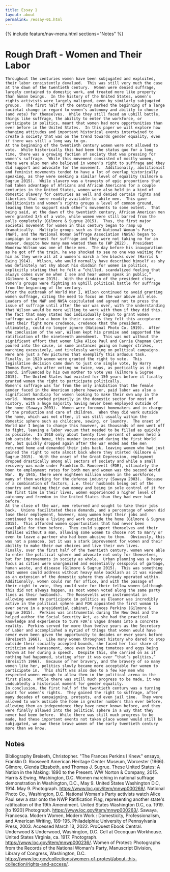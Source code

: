 ```yaml
---
title: Essay 1
layout: about
permalink: /essay-01.html
---
```


{% include feature/nav-menu.html sections="Notes" %}

# Rough Draft - Women and Their Labor
	Throughout the centuries women have been subjugated and exploited, their labor consistently devalued.  This was still very much the case at the dawn of the twentieth century.  Women were denied suffrage, largely contained to domestic work, and treated more like property than human beings.  In the history of the United States, women’s rights activists were largely maligned, even by similarly subjugated groups.  The first half of the century marked the beginning of a large societal change in regard to women’s autonomy and ability to choose (and vote) for themselves.  While they still faced an uphill battle, things like suffrage, the ability to enter the workforce, or participate in politics, meant that women had more opportunities than ever before in the United States.  In this paper we will explore how changing attitudes and important historical events intertwined to create a society that was on the trend towards gender equality, even if there was still a long way to go. 
	At the beginning of the twentieth century women were not allowed to vote.  While historically this had been the status quo for a long time, there was a growing faction of society that was pressing for women’s suffrage.  While this movement consisted of mostly women, there were also men who believed in women’s right to suffrage and they did support and advocate for the movement.  Additionally, abolitionist and feminist movements tended to have a lot of overlap historically speaking, as they were seeking a similar level of equality (Gilmore & Sugrue 2015).  While slavery was a travesty of epic proportions that had taken advantage of Africans and African Americans for a couple centuries in the United States, women were also held in a kind of domestic slavery for centuries as well and denied certain rights and liberties that were readily available to white men.  This gave abolitionists and women’s rights groups a level of common ground, leading them to support each other’s movements to some extent.  That being said, at the dawn of the twentieth century, African American men were granted 3/5 of a vote, while women were still barred from the polls completely (Gilmore & Sugrue 2015).  Thus, the first major societal movement for women in this century began to ramp up dramatically.  Multiple groups such as the National Woman's Party (NWP), and the National Woman Suffrage Association (NWSA) began to campaign in earnest for suffrage and they were not taking no for an answer, despite how many men wanted them to (WP 2022).  President Woodrow Wilson was one of these men.  The day before his inauguration as he got off the train, he was shocked to see no one was waiting for him as they were all at a women’s march a few blocks over (Harris & Ewing 1914).  Wilson, who would normally have described himself as shy was definitely not shy about his disdain for women in politics, explicitly stating that he felt a “chilled, scandalized feeling that always comes over me when I see and hear women speak in public,” (Gilmore & Sugrue 2015).  With the disdain of the president clear, women’s groups were fighting an uphill political battle for suffrage from the beginning of the century. 
	After the outbreak of World War I, Wilson continued to avoid granting women suffrage, citing the need to focus on the war above all else.  Leaders of the NWP and NWSA capitulated and agreed not to press the issue of suffrage until after the war was over, with the understanding that Wilson would be more willing to work with them if they did this.  The fact that many states had individually begun to grant women suffrage was also a boon to their cause as they felt this acceptance lent their fight more credence, credence that the president, ultimately, could no longer ignore (National Photo Co. 1919).  After the conclusion of the war, Wilson kept his promise and supported the ratification of the nineteenth amendment.  This was not without the significant effort that women like Alice Paul and Carrie Chapman Catt poured into the cause, in some instances going on hunger strikes, marching excessively, and tirelessly working on political campaigns.  Here are just a few pictures that exemplify this arduous task.  Finally, in 1920 women were granted the right to vote.  This legislative decision came down to just one single vote, by Harry Thomas Burn, who after voting no twice, was, as poetically as it might sound, influenced by his own mother to vote yes (Gilmore & Sugrue 2015).  The United States had existed for 150 years before it finally granted women the right to participate politically.  
	Women’s suffrage was far from the only inhibition that the female gender faced in the American sphere however, paid labor was also a significant handicap for women looking to make their own way in the world.  Women worked primarily in the domestic sector for most of history, with a huge majority having never been employed outside of the home (Sawaya 2003).  Women were foremost homemakers and in charge of the production and care of children.  When they did work outside the home, which was not often, it was still usually within the domestic sphere such as childcare, sewing, or laundry.  The onset of World War I began to change this however, as thousands of men went off to fight, leaving a labor vacuum that needed to be filled as quickly as possible.  In 1910 only about twenty five percent of women held a job outside the home, this number increased during the first World War, but quickly dropped again after the war ended and the men returned home and demanded their jobs back, leaving women who had just gained the right to vote almost back where they started (Gilmore & Sugrue 2015).  With the onset of the Great Depression, employment dropped drastically among all sectors of society and while a small recovery was made under Franklin D. Roosevelt (FDR), ultimately the boon to employment rates for both men and women was the second World War.  By 1945, there were eighteen million women in the workforce, many of them working for the defense industry (Sawaya 2003).  Because of a combination of factors, i.e. their husbands being out of the country and making their own money and being in sole control of it for the first time in their lives, women experienced a higher level of autonomy and freedom in the United States than they had ever had before.  
	At the close of the war, men returned and sought to take their jobs back.  Unions facilitated these demands, and a percentage of women did lose their employment, however, many women kept their jobs and continued to make a living and work outside the home (Gilmore & Sugrue 2015).  This afforded women opportunities that had never been available for them before.  They could support themselves and their families without a man, allowing some women to choose not to marry or even to leave a partner who had been abusive to them.  Obviously, this was not a panacea, but it was a stark improvement for women and their ability to make their own choices and live their own lives.  
	Finally, over the first half of the twentieth century, women were able to enter the political sphere and advocate not only for themselves, but for improvements in society as whole.  Urban planning was a heavy focus as cities were unorganized and essentially cesspools of garbage, human waste, and disease (Gilmore & Sugrue 2015).  This was something that women could address without heavy male backlash as it was viewed as an extension of the domestic sphere they already operated within.  Additionally, women could run for office, and with the passage of their right to vote, they could vote for their fellow women (although this did not always happen, as most women voted along the same party lines as their husbands).  The Roosevelts were instrumental in allowing women to participate in politics as Eleanor was incredibly active in the political sphere and FDR appointed the first woman to ever serve in a presidential cabinet, Frances Perkins (Gilmore & Sugrue 2015).  Perkins was instrumental during the New Deal and the helped author the Social Security Act, as she had the practical knowledge and experience to turn FDR’s vague dreams into a concrete reality.  Perkins served for more than twelve years as the Secretary of Labor and accomplished a myriad of things that women would have never even been given the opportunity to decades or ever years before (Breiseth 1966).  Like many women throughout history who dared to step outside their socially accepted bounds, she faced her fair share of criticism and harassment, once even braving tomatoes and eggs being thrown at her during a speech.  Despite this, she carried on as if nothing had happened, stating after it was over “that’s politics,” (Breisith 1966).  Because of her bravery, and the bravery of so many women like her, politics slowly became more acceptable for women to participate in.  This shift was also due to a few key men who respected women enough to allow them in the political arena in the first place.  While there was still much progress to be made, it was undoubtedly a historical moment for gender equality.  
	In conclusion, the first half of the twentieth century was a turning point for women’s rights.  They gained the right to suffrage, after many decades of campaigning, protests, and even jail time.  They were allowed to work outside the home in greater numbers than ever before, allowing them an independence they have never known before, and they were finally allowed into the political sphere in a way that they never had been before.  While there was still much progress to be made, had these important events not taken place women would still be subjugated, we owe these brave women of the early twentieth century more than we know.  
## Notes
Bibliography 
Breiseth, Christopher. "The Frances Perkins I Knew." ensayo, Franklin D. Roosevelt American Heritage Center Museum, Worcester (1966).
Gilmore, Glenda Elizabeth, and Thomas J. Sugrue. These United States: A Nation in the Making: 1890 to the Present. WW Norton & Company, 2015.
Harris & Ewing, Washington, D.C. Women marching in national suffrage demonstration in Washington, D.C., May 9. United States Washington D.C, 1914. May 9. Photograph. https://www.loc.gov/item/mnwp000268/.
National Photo Co., Washington, D.C. National Woman's Party activists watch Alice Paul sew a star onto the NWP Ratification Flag, representing another state's ratification of the 19th Amendment. United States Washington D.C, ca. 1919. [to 1920] Photograph. https://www.loc.gov/item/mnwp000263/.
Sawaya, Francesca. Modern Women, Modern Work : Domesticity, Professionalism, and American Writing, 189-195. Philadelphia: University of Pennsylvania Press, 2003. Accessed March 13, 2022. ProQuest Ebook Central.
Underwood & Underwood, Washington, D.C. Cell at Occoquan Workhouse. United States Virginia, ca. 1917. Photograph. https://www.loc.gov/item/mnwp000236/.
Women of Protest: Photographs from the Records of the National Woman's Party, Manuscript Division, Library of Congress, Washington, D.C. https://www.loc.gov/collections/women-of-protest/about-this-collection/rights-and-access/. 
